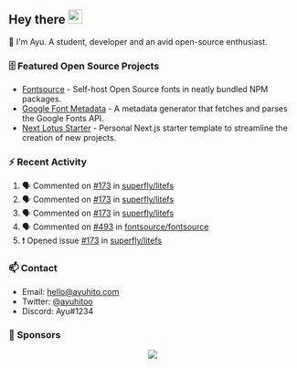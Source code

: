 ## Hey there <img src="https://media.giphy.com/media/hvRJCLFzcasrR4ia7z/giphy.gif" width="25" height="25">

📝 I'm Ayu. A student, developer and an avid open-source enthusiast.

### 🗄 Featured Open Source Projects

- [Fontsource](https://github.com/fontsource/fontsource) - Self-host Open Source fonts in neatly bundled NPM packages.
- [Google Font Metadata](https://github.com/fontsource/google-font-metadata) - A metadata generator that fetches and parses the Google Fonts API.
- [Next Lotus Starter](https://github.com/DecliningLotus/next-lotus-starter) - Personal Next.js starter template to streamline the creation of new projects.

### ⚡ Recent Activity

<!--START_SECTION:activity-->

1. 🗣 Commented on [#173](https://github.com/superfly/litefs/issues/173) in [superfly/litefs](https://github.com/superfly/litefs)
2. 🗣 Commented on [#173](https://github.com/superfly/litefs/issues/173) in [superfly/litefs](https://github.com/superfly/litefs)
3. 🗣 Commented on [#173](https://github.com/superfly/litefs/issues/173) in [superfly/litefs](https://github.com/superfly/litefs)
4. 🗣 Commented on [#493](https://github.com/fontsource/fontsource/issues/493) in [fontsource/fontsource](https://github.com/fontsource/fontsource)
5. ❗️ Opened issue [#173](https://github.com/superfly/litefs/issues/173) in [superfly/litefs](https://github.com/superfly/litefs)
<!--END_SECTION:activity-->

### 📫 Contact

- Email: hello@ayuhito.com
- Twitter: [@ayuhitoo](https://twitter.com/ayuhitoo)
- Discord: Ayu#1234


### :sparkling_heart: Sponsors

<p align="center">
  <a href="https://cdn.jsdelivr.net/gh/ayuhito/ayuhito/sponsors.svg">
    <img src='https://cdn.jsdelivr.net/gh/ayuhito/ayuhito/sponsors.svg'/>
  </a>
</p>